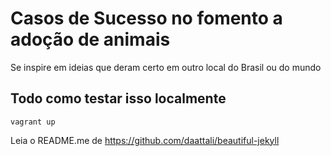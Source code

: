 # Casos de Sucesso no fomento a adoção de animais
Se inspire em ideias que deram certo em outro local do Brasil ou do mundo

## Todo como testar isso localmente

    vagrant up

Leia o README.me de https://github.com/daattali/beautiful-jekyll